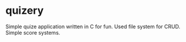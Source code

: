 # quizery
Simple quize application written in C for fun. Used file system for CRUD. Simple score systems.
